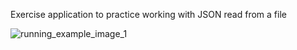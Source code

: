 Exercise application to practice working with JSON read from a file


![running_example_image_1](https://user-images.githubusercontent.com/96319211/235734995-e2e3d183-b66e-4747-9a89-8b945ee52a75.png)
